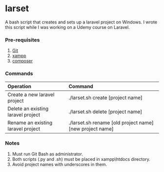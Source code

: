 # larset
A bash script that creates and sets up a laravel project on Windows. I wrote this script while I was working on a Udemy course on Laravel. 

### Pre-requisites
  1. [Git](https://git-scm.com/)
  2. [xampp](https://www.apachefriends.org/index.html)
  3. [composer](https://getcomposer.org/)

### Commands
| Operation                          | Command                                                  |
|:-----------------------------------|:---------------------------------------------------------|
| Create a new laravel project       | ./larset.sh create [project name]                        |
| Delete an existing laravel project | ./larset.sh delete [project name]                        |
| Rename an existing laravel project | ./larset.sh rename [old project name] [new project name] |

### Notes
  1. Must run Git Bash as administrator.
  2. Both scripts (.py and .sh) must be placed in xampp\htdocs directory.
  3. Avoid project names with underscores in them. 
